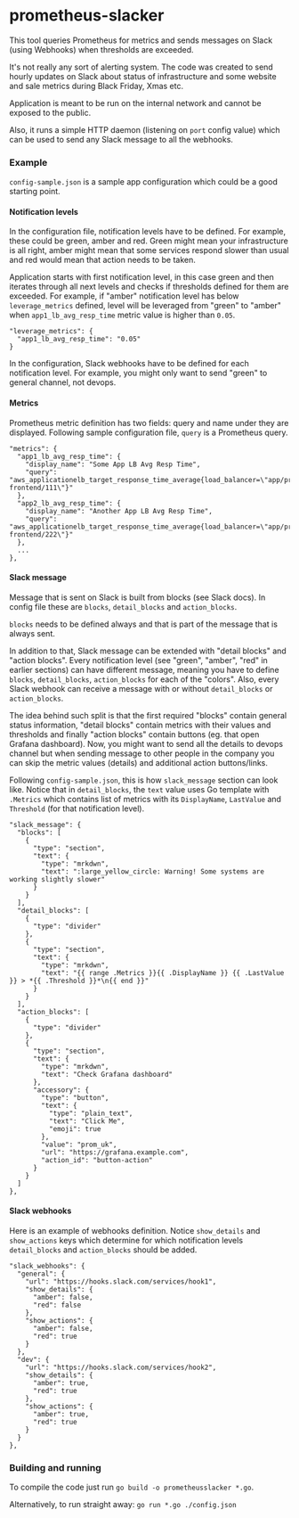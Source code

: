 # prometheus-slacker
This tool queries Prometheus for metrics and sends messages on Slack (using
Webhooks) when thresholds are exceeded.

It's not really any sort of alerting system. The code was created to send hourly
updates on Slack about status of infrastructure and some website and sale
metrics during Black Friday, Xmas etc.

Application is meant to be run on the internal network and cannot be exposed to
the public.

Also, it runs a simple HTTP daemon (listening on `port` config value) which can
be used to send any Slack message to all the webhooks.

### Example
`config-sample.json` is a sample app configuration which could be a good
starting point.

#### Notification levels
In the configuration file, notification levels have to be defined. For example,
these could be green, amber and red. Green might mean your infrastructure is all
right, amber might mean that some services respond slower than usual and red
would mean that action needs to be taken.

Application starts with first notification level, in this case green and then
iterates through all next levels and checks if thresholds defined for them are
exceeded. For example, if "amber" notification level has below
`leverage_metrics` defined, level will be leveraged from "green" to "amber"
when `app1_lb_avg_resp_time` metric value is higher than `0.05`.

```
"leverage_metrics": {
  "app1_lb_avg_resp_time": "0.05"
}
```

In the configuration, Slack webhooks have to be defined for each notification
level. For example, you might only want to send "green" to general channel, not
devops.

#### Metrics
Prometheus metric definition has two fields: query and name under they are
displayed. Following sample configuration file, `query` is a Prometheus query.

```
"metrics": {
  "app1_lb_avg_resp_time": {
	"display_name": "Some App LB Avg Resp Time",
	"query": "aws_applicationelb_target_response_time_average{load_balancer=\"app/prod-frontend/111\"}"
  },
  "app2_lb_avg_resp_time": {
	"display_name": "Another App LB Avg Resp Time",
	"query": "aws_applicationelb_target_response_time_average{load_balancer=\"app/prod-frontend/222\"}"
  },
  ...
},
```

#### Slack message
Message that is sent on Slack is built from blocks (see Slack docs). In config
file these are `blocks`, `detail_blocks` and `action_blocks`.

`blocks` needs to be defined always and that is part of the message that is
always sent.

In addition to that, Slack message can be extended with "detail blocks" and
"action blocks". Every notification level (see "green", "amber", "red" in
earlier sections) can have different message, meaning you have to define
`blocks`, `detail_blocks`, `action_blocks` for each of the "colors". Also,
every Slack webhook can receive a message with or without `detail_blocks` or
`action_blocks`.

The idea behind such split is that the first required "blocks" contain general
status information, "detail blocks" contain metrics with their values and
thresholds and finally "action blocks" contain buttons (eg. that open Grafana
dashboard). Now, you might want to send all the details to devops channel but
when sending message to other people in the company you can skip the metric
values (details) and additional action buttons/links.

Following `config-sample.json`, this is how `slack_message` section can look
like. Notice that in `detail_blocks`, the `text` value uses Go template with
`.Metrics` which contains list of metrics with its `DisplayName`, `LastValue`
and `Threshold` (for that notification level).

```
"slack_message": {
  "blocks": [
	{
	  "type": "section",
	  "text": {
		"type": "mrkdwn",
		"text": ":large_yellow_circle: Warning! Some systems are working slightly slower"
	  }
	}
  ],
  "detail_blocks": [
	{
	  "type": "divider"
	},
	{
	  "type": "section",
	  "text": {
		"type": "mrkdwn",
		"text": "{{ range .Metrics }}{{ .DisplayName }} {{ .LastValue }} > *{{ .Threshold }}*\n{{ end }}"
	  }
	}
  ],
  "action_blocks": [
	{
	  "type": "divider"
	},
	{
	  "type": "section",
	  "text": {
		"type": "mrkdwn",
		"text": "Check Grafana dashboard"
	  },
	  "accessory": {
		"type": "button",
		"text": {
		  "type": "plain_text",
		  "text": "Click Me",
		  "emoji": true
		},
		"value": "prom_uk",
		"url": "https://grafana.example.com",
		"action_id": "button-action"
	  }
	}
  ]
},
```

#### Slack webhooks
Here is an example of webhooks definition. Notice `show_details` and
`show_actions` keys which determine for which notification levels
`detail_blocks` and `action_blocks` should be added.

```
"slack_webhooks": {
  "general": {
	"url": "https://hooks.slack.com/services/hook1",
	"show_details": {
	  "amber": false,
	  "red": false
	},
	"show_actions": {
	  "amber": false,
	  "red": true
	}
  },
  "dev": {
	"url": "https://hooks.slack.com/services/hook2",
	"show_details": {
	  "amber": true,
	  "red": true
	},
	"show_actions": {
	  "amber": true,
	  "red": true
	}
  }
},
```

### Building and running
To compile the code just run `go build -o prometheusslacker *.go`.

Alternatively, to run straight away: `go run *.go ./config.json`
